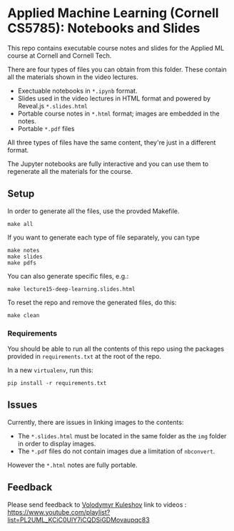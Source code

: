 # Applied Machine Learning (Cornell CS5785): Notebooks and Slides

This repo contains executable course notes and slides for the Applied ML course at Cornell and Cornell Tech.

There are four types of files you can obtain from this folder. These contain all the materials shown in the video lectures.
* Exectuable notebooks in `*.ipynb` format.
* Slides used in the video lectures in HTML format and powered by Reveal.js `*.slides.html`
* Portable course notes in `*.html` format; images are embedded in the notes.
* Portable `*.pdf` files

All three types of files have the same content, they're just in a different format.

The Jupyter notebooks are fully interactive and you can use them to regenerate all the materials for the course.

## Setup

In order to generate all the files, use the provded Makefile.
```
make all
```

If you want to generate each type of file separately, you can type
```
make notes
make slides
make pdfs
```

You can also generate specific files, e.g.:
```
make lecture15-deep-learning.slides.html
```

To reset the repo and remove the generated files, do this:
```
make clean
```

### Requirements

You should be able to run all the contents of this repo using the packages provided in `requirements.txt` at the root of the repo.

In a new `virtualenv`, run this:
```
pip install -r requirements.txt
```

## Issues

Currently, there are issues in linking images to the contents:
* The `*.slides.html` must be located in the same folder as the `img` folder in order to display images.
* The `*.pdf` files do not contain images due a limitation of `nbconvert`.

However the `*.html` notes are fully portable.

## Feedback

Please send feedback to [Volodymyr Kuleshov](https://www.cs.cornell.edu/~kuleshov/)
link to videos : https://www.youtube.com/playlist?list=PL2UML_KCiC0UlY7iCQDSiGDMovaupqc83
